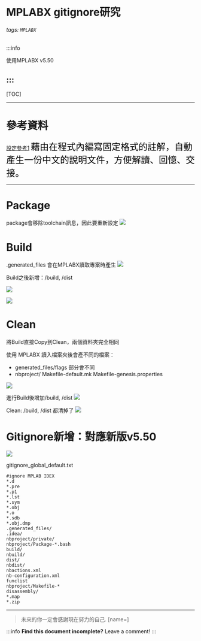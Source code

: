 
MPLABX gitignore研究
===
###### tags: `MPLABX`

:::info

使用MPLABX v5.50

:::
---

[TOC]

---

# 參考資料
[設定參考1](https://www.itread01.com/content/1549180824.html)
<font size=5, color=black>藉由在程式內編寫固定格式的註解，自動產生一份中文的說明文件，方便解讀、回憶、交接。</font><br>

---

# Package
package會移除toolchain訊息，因此要重新設定
![](https://i.imgur.com/Me2JFuU.png)

# Build
.generated_files 會在MPLABX讀取專案時產生
![](https://i.imgur.com/PTZu4GT.png)

Build之後新增：/build, /dist

![](https://i.imgur.com/MNLtOiC.png)

![](https://i.imgur.com/FjBCFxg.png)


# Clean
將Build直接Copy到Clean，兩個資料夾完全相同

使用 MPLABX 讀入檔案夾後會產不同的檔案：
* generated_files/flags 部分會不同
* nbproject/
    Makefile-default.mk
    Makefile-genesis.properties

![](https://i.imgur.com/vgbG2rP.png)

進行Build後增加/build, /dist 
![](https://i.imgur.com/zmwtF8Z.png)

Clean: /build, /dist 都清掉了
![](https://i.imgur.com/e1AqEpG.png)

# Gitignore新增：對應新版v5.50
![](https://i.imgur.com/4MNCwjd.png)

gitignore_global_default.txt

```c=
#ignore MPLAB IDEX
*.d
*.pre
*.p1
*.lst
*.sym
*.obj
*.o
*.sdb
*.obj.dmp
.generated_files/
.idea/
nbproject/private/
nbproject/Package-*.bash
build/
nbuild/
dist/
nbdist/
nbactions.xml
nb-configuration.xml
funclist
nbproject/Makefile-*
disassembly/
*.map
*.zip

```

---

> 未來的你一定會感謝現在努力的自己. [name=]

:::info
**Find this document incomplete?** Leave a comment!
:::


